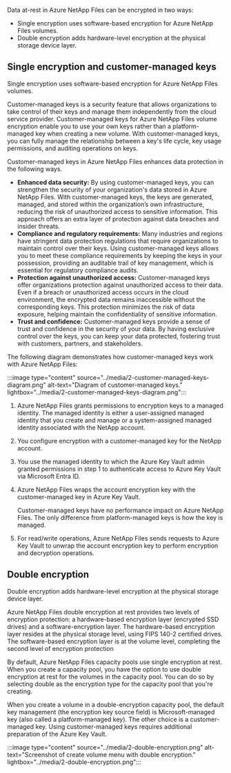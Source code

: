 
Data at-rest in Azure NetApp Files can be encrypted in two ways:

- Single encryption uses software-based encryption for Azure NetApp Files volumes.
- Double encryption adds hardware-level encryption at the physical storage device layer.

## Single encryption and customer-managed keys 

Single encryption uses software-based encryption for Azure NetApp Files volumes.

Customer-managed keys is a security feature that allows organizations to take control of their keys and manage them independently from the cloud service provider. Customer-managed keys for Azure NetApp Files volume encryption enable you to use your own keys rather than a platform-managed key when creating a new volume. With customer-managed keys, you can fully manage the relationship between a key's life cycle, key usage permissions, and auditing operations on keys.

Customer-managed keys in Azure NetApp Files enhances data protection in the following ways.

- **Enhanced data security:** By using customer-managed keys, you can strengthen the security of your organization's data stored in Azure NetApp Files. With customer-managed keys, the keys are generated, managed, and stored within the organization’s own infrastructure, reducing the risk of unauthorized access to sensitive information. This approach offers an extra layer of protection against data breaches and insider threats.
- **Compliance and regulatory requirements:** Many industries and regions have stringent data protection regulations that require organizations to maintain control over their keys. Using customer-managed keys allows you to meet these compliance requirements by keeping the keys in your possession, providing an auditable trail of key management, which is essential for regulatory compliance audits.
- **Protection against unauthorized access:** Customer-managed keys offer organizations protection against unauthorized access to their data. Even if a breach or unauthorized access occurs in the cloud environment, the encrypted data remains inaccessible without the corresponding keys. This protection minimizes the risk of data exposure, helping maintain the confidentiality of sensitive information.
- **Trust and confidence:** Customer-managed keys provide a sense of trust and confidence in the security of your data. By having exclusive control over the keys, you can keep your data protected, fostering trust with customers, partners, and stakeholders.

The following diagram demonstrates how customer-managed keys work with Azure NetApp Files:

:::image type="content" source="../media/2-customer-managed-keys-diagram.png" alt-text="Diagram of customer-managed keys." lightbox="../media/2-customer-managed-keys-diagram.png":::


1. Azure NetApp Files grants permissions to encryption keys to a managed identity. The managed identity is either a user-assigned managed identity that you create and manage or a system-assigned managed identity associated with the NetApp account.
1. You configure encryption with a customer-managed key for the NetApp account.
1. You use the managed identity to which the Azure Key Vault admin granted permissions in step 1 to authenticate access to Azure Key Vault via Microsoft Entra ID.
1. Azure NetApp Files wraps the account encryption key with the customer-managed key in Azure Key Vault.

    Customer-managed keys have no performance impact on Azure NetApp Files. The only difference from platform-managed keys is how the key is managed.
1. For read/write operations, Azure NetApp Files sends requests to Azure Key Vault to unwrap the account encryption key to perform encryption and decryption operations.

## Double encryption

Double encryption adds hardware-level encryption at the physical storage device layer.

Azure NetApp Files double encryption at rest provides two levels of encryption protection: a hardware-based encryption layer (encrypted SSD drives) and a software-encryption layer. The hardware-based encryption layer resides at the physical storage level, using FIPS 140-2 certified drives. The software-based encryption layer is at the volume level, completing the second level of encryption protection

By default, Azure NetApp Files capacity pools use single encryption at rest. When you create a capacity pool, you have the option to use double encryption at rest for the volumes in the capacity pool. You can do so by selecting double as the encryption type for the capacity pool that you're creating.

When you create a volume in a double-encryption capacity pool, the default key management (the encryption key source field) is Microsoft-managed key (also called a platform-managed key). The other choice is a customer-managed key. Using customer-managed keys requires additional preparation of the Azure Key Vault.

:::image type="content" source="../media/2-double-encryption.png" alt-text="Screenshot of create volume menu with double encryption." lightbox="../media/2-double-encryption.png":::
